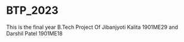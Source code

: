 # BTP_2023
This is the final year B.Tech Project Of Jibanjyoti Kalita 1901ME29 and Darshil Patel 1901ME18
